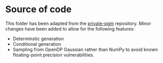 # Source of code
This folder has been adapted from the [private-pgm](https://github.com/ryan112358/private-pgm/blob/1da21c8b38149b05f1385b8e54116568b700b4fa) repository. Minor changes have been added to allow for the following features:

* Determinstic generation
* Conditional generation
* Sampling from OpenDP Gaussian rather than NumPy to avoid known floating-point precision vulnerabilities.
